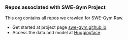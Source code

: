 ### Repos associated with SWE-Gym Project
This org contains all repos we crawled for SWE-Gym Raw.
- Get started at project page [swe-gym.github.io](https://swe-gym.github.io/)
- Access the data and model at [Huggingface](https://huggingface.co/SWE-Gym)
